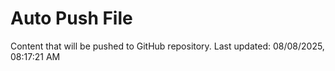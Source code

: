 # Auto Push File

Content that will be pushed to GitHub repository.
Last updated: 08/08/2025, 08:17:21 AM